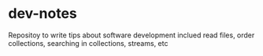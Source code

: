 # dev-notes
Repositoy to write tips about software development inclued read files, order collections, searching in collections, streams, etc

